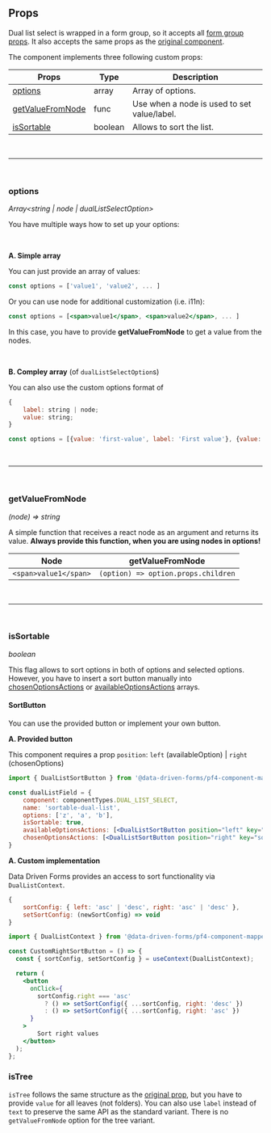 ## Props

Dual list select is wrapped in a form group, so it accepts all [form group props](/provided-mappers/component-api#formgroupwrappedcomponents). It also accepts the same props as the [original component](https://www.patternfly.org/v4/components/dual-list-selector).

The component implements three following custom props:

|Props|Type|Description|
|-----|----|-----------|
|[options](/mappers/dual-list-select?mapper=pf4#options)|array|Array of options.|
|[getValueFromNode](/mappers/dual-list-select?mapper=pf4#getvaluefromnode)|func|Use when a node is used to set value/label.|
|[isSortable](/mappers/dual-list-select?mapper=pf4#issortable)|boolean|Allows to sort the list.|

<br />

---

<br />

### options

*Array<string | node | dualListSelectOption>*

You have multiple ways how to set up your options:

<br />

**A. Simple array**

You can just provide an array of values:

```jsx
const options = ['value1', 'value2', ... ]
```

Or you can use node for additional customization (i.e. i11n):

```jsx
const options = [<span>value1</span>, <span>value2</span>, ... ]
```

In this case, you have to provide **getValueFromNode** to get a value from the nodes.

<br />

**B. Compley array** (of `dualListSelectOption`s)

You can also use the custom options format of

```jsx
{
    label: string | node;
    value: string;
}
```

```jsx
const options = [{value: 'first-value', label: 'First value'}, {value: 'second-value', label: <span>Second value</span>}, ... ]
```

<br />

---

<br />

### getValueFromNode

*(node) => string*

A simple function that receives a react node as an argument and returns its value. **Always provide this function, when you are using nodes in options!**

|Node|getValueFromNode|
|-----|----|
|`<span>value1</span>`|`(option) => option.props.children`|

<br />

---

<br />

### isSortable

*boolean*

This flag allows to sort options in both of options and selected options. However, you have to insert a sort button manually into [chosenOptionsActions](https://www.patternfly.org/v4/components/dual-list-selector#props) or [availableOptionsActions](https://www.patternfly.org/v4/components/dual-list-selector#props) arrays.
#### SortButton

You can use the provided button or implement your own button.

**A. Provided button**

This component requires a prop `position`: `left` (availableOption) | `right` (chosenOptions)

```jsx
import { DualListSortButton } from '@data-driven-forms/pf4-component-mapper';

const dualListField = {
    component: componentTypes.DUAL_LIST_SELECT,
    name: 'sortable-dual-list',
    options: ['z', 'a', 'b'],
    isSortable: true,
    availableOptionsActions: [<DualListSortButton position="left" key="sort" />],
    chosenOptionsActions: [<DualListSortButton position="right" key="sort" />]
}
```

**A. Custom implementation**

Data Driven Forms provides an access to sort functionality via `DualListContext`.

```jsx
{
    sortConfig: { left: 'asc' | 'desc', right: 'asc' | 'desc' },
    setSortConfig: (newSortConfig) => void
}
```

```jsx
import { DualListContext } from '@data-driven-forms/pf4-component-mapper';

const CustomRightSortButton = () => {
  const { sortConfig, setSortConfig } = useContext(DualListContext);

  return (
    <button
      onClick={
        sortConfig.right === 'asc'
          ? () => setSortConfig({ ...sortConfig, right: 'desc' })
          : () => setSortConfig({ ...sortConfig, right: 'asc' })
      }
    >
        Sort right values
    </button>
  );
};
```

### isTree

`isTree` follows the same structure as the [original prop](https://www.patternfly.org/v4/components/dual-list-selector#duallistselector), but you have to provide `value` for all leaves (not folders). You can also use `label` instead of `text` to preserve the same API as the standard variant. There is no `getValueFromNode` option for the tree variant.